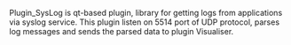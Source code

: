 Plugin_SysLog is qt-based plugin, library for getting logs from applications via syslog service. This plugin listen on 5514 port of UDP protocol, parses log messages and sends the parsed data to plugin Visualiser.